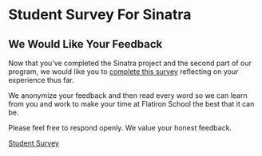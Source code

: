 # Student Survey For Sinatra

## We Would Like Your Feedback

Now that you’ve completed the Sinatra project and the second part of our program, we
would like you to [complete this survey][survey] reflecting on your experience
thus far.

We anonymize your feedback and then read every word so we can learn from you and
work to make your time at Flatiron School the best that it can be.

Please feel free to respond openly. We value your honest feedback.

[Student Survey][survey]

[survey]: https://flatironschoolforms.formstack.com/forms/student_survey?Discipline=Software%20Engineering
